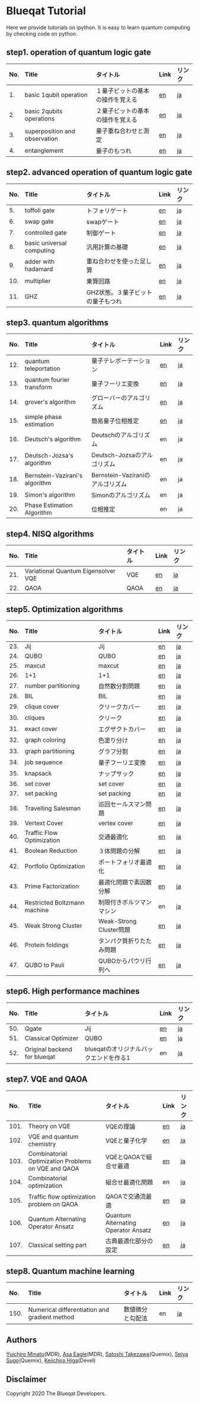 Blueqat Tutorial
====================

Here we provide tutorials on ipython. It is easy to learn quantum computing by checking code on python.

step1. operation of quantum logic gate
--------------------

|No.|Title|タイトル|Link|リンク|
|:---|:---|:---|:---|:---|
|1.|basic 1qubit operation|１量子ビットの基本の操作を覚える|<a href="tutorial/001_basic_circuit.ipynb">en</a>|<a href="tutorial-ja/001_basic_one_qubit.ipynb">ja</a>|
|2.|basic 2qubits operations|２量子ビットの基本の操作を覚える|<a href="tutorial/002_basic_two_qubits.ipynb">en</a>|<a href="tutorial-ja/002_basic_two_qubits.ipynb">ja</a>|
|3.|superposition and observation|量子重ね合わせと測定|<a href="tutorial/003_basic_superposition.ipynb">en</a>|<a href="tutorial-ja/003_basic_superposition.ipynb">ja</a>|
|4.|entanglement|量子のもつれ|<a href="tutorial/004_basic_entanglement.ipynb">en</a>|<a href="tutorial-ja/004_basic_entanglement.ipynb">ja</a>|

step2. advanced operation of quantum logic gate
--------------------

|No.|Title|タイトル|Link|リンク|
|:---|:---|:---|:---|:---|
|5.|toffoli gate|トフォリゲート|<a href="tutorial/005_basic_toffoli.ipynb">en</a>|<a href="tutorial-ja/005_basic_toffoli.ipynb">ja</a>|
|6.|swap gate|swapゲート|<a href="tutorial/006_basic_swap.ipynb">en</a>|<a href="tutorial-ja/006_basic_swap.ipynb">ja</a>|
|7.|controlled gate|制御ゲート|<a href="tutorial/007_basic_control.ipynb">en</a>|<a href="tutorial-ja/007_basic_control.ipynb">ja</a>|
|8.|basic universal computing|汎用計算の基礎|<a href="tutorial/008_basic_general.ipynb">en</a>|<a href="tutorial-ja/008_basic_general.ipynb">ja</a>|
|9.|adder with hadamard|重ね合わせを使った足し算|<a href="tutorial/009_basic_adder_hadamard.ipynb">en</a>|<a href="tutorial-ja/009_basic_adder_hadamard.ipynb">ja</a>|
|10.|multiplier|乗算回路|<a href="tutorial/010_basic_multi.ipynb">en</a>|<a href="tutorial-ja/010_basic_multi.ipynb">ja</a>|
|11.|GHZ|GHZ状態。３量子ビットの量子もつれ|<a href="tutorial/011_basic_ghz.ipynb">en</a>|<a href="tutorial-ja/011_basic_ghz.ipynb">ja</a>|

step3. quantum algorithms
--------------------

|No.|Title|タイトル|Link|リンク|
|:---|:---|:---|:---|:---|
|12.|quantum teleportation|量子テレポーテーション|<a href="tutorial/012_algo_teleportation.ipynb">en</a>|<a href="tutorial-ja/012_algo_teleportation.ipynb">ja</a>|
|13.|quantum fourier transform|量子フーリエ変換|<a href="tutorial/013_algo_qft.ipynb">en</a>|<a href="tutorial-ja/013_algo_qft.ipynb">ja</a>|
|14.|grover's algorithm|グローバーのアルゴリズム|<a href="tutorial/014_algo_grover.ipynb">en</a>|<a href="tutorial-ja/014_algo_grover.ipynb">ja</a>|
|15.|simple phase estimation|簡易量子位相推定|<a href="tutorial/015_algo_pea_simple.ipynb">en</a>|<a href="tutorial-ja/015_algo_pea_simple.ipynb">ja</a>|
|16.|Deutsch's algorithm|Deutschのアルゴリズム|en|ja| <!--_algo_deutsch-->
|17.|Deutsch-Jozsa's algorithm|Deutsch-Jozsaのアルゴリズム|en|ja| <!--_algo_deutsch-->
|18.|Bernstein-Vazirani's algorithm|Bernstein-Vaziraniのアルゴリズム|en|ja| <!--_algo_bernstein_vazirani-->
|19.|Simon's algorithm|Simonのアルゴリズム|en|ja| <!--_algo_simon-->
|20.|Phase Estimation Algorithm|位相推定|en|ja| <!--_algo_pea-->

step4. NISQ algorithms
--------------------

|No.|Title|タイトル|Link|リンク|
|:---|:---|:---|:---|:---|
|21.|Variational Quantum Eigensolver VQE|VQE|<a href="tutorial/021_algo_vqe.ipynb">en</a>|<a href="tutorial-ja/021_algo_vqe.ipynb">ja</a>|
|22.|QAOA|QAOA|<a href="tutorial/022_algo_qaoa.ipynb">en</a>|<a href="tutorial-ja/022_algo_qaoa.ipynb">ja</a>|

step5. Optimization algorithms
--------------------

|No.|Title|タイトル|Link|リンク|
|:---|:---|:---|:---|:---|
|23.|Jij|Jij|<a href="tutorial/024_jij.ipynb">en</a>|<a href="tutorial-ja/023_anneal_jij.ipynb">ja</a>|
|24.|QUBO|QUBO|<a href="tutorial/025_qubo.ipynb">en</a>|<a href="tutorial-ja/024_anneal_qubo.ipynb">ja</a>|
|25.|maxcut|maxcut|<a href="tutorial/026_maxcut.ipynb">en</a>|<a href="tutorial-ja/025_maxcut.ipynb">ja</a>|
|26.|1+1|1+1|<a href="tutorial/027_one_plus_one.ipynb">en</a>|<a href="tutorial-ja/026_one_plus_one.ipynb">ja</a>|
|27.|number partitioning|自然数分割問題|<a href="tutorial/028_numberpartitioning.ipynb">en</a>|<a href="tutorial-ja/027_numberpartitioning.ipynb">ja</a>|
|28.|BIL|BIL|<a href="tutorial/029_BIL.ipynb">en</a>|<a href="tutorial-ja/028_BIL.ipynb">ja</a>|
|29.|clique cover|クリークカバー|<a href="tutorial/030_clique_cover.ipynb">en</a>|<a href="tutorial-ja/029_clique_cover.ipynb">ja</a>|
|30.|cliques|クリーク|<a href="tutorial/031_cliques.ipynb">en</a>|<a href="tutorial-ja/030_cliques.ipynb">ja</a>|
|31.|exact cover|エグザクトカバー|<a href="tutorial/032_exact_cover.ipynb">en</a>|<a href="tutorial-ja/031_exact_cover.ipynb">ja</a>|
|32.|graph coloring|色塗り分け|<a href="tutorial/033_graph_coloring.ipynb">en</a>|<a href="tutorial-ja/032_graph_coloring.ipynb">ja</a>|
|33.|graph partitioning|グラフ分割|<a href="tutorial/034_graph_partitioning.ipynb">en</a>|<a href="tutorial-ja/033_graph_partitioning.ipynb">ja</a>|
|34.|job sequence|量子フーリエ変換|<a href="tutorial/035_job_sequencing_with_integer_lengths.ipynb">en</a>|<a href="tutorial-ja/034_job_sequencing_with_integer_lengths.ipynb">ja</a>|
|35.|knapsack|ナップサック|<a href="tutorial/036_knapsack_with_integer_weights.ipynb">en</a>|<a href="tutorial-ja/035_knapsack_with_integer_weights.ipynb">ja</a>|
|36.|set cover|set cover|<a href="tutorial/037_set_cover.ipynb">en</a>|<a href="tutorial-ja/036_set_cover.ipynb">ja</a>|
|37.|set packing|set packing|<a href="tutorial/038_set_packing.ipynb">en</a>|<a href="tutorial-ja/037_set_packing.ipynb">ja</a>|
|38.|Travelling Salesman|巡回セールスマン問題|<a href="tutorial/039_tsp.ipynb">en</a>|<a href="tutorial-ja/038_tsp.ipynb">ja</a>|
|39.|Vertext Cover|vertex cover|<a href="tutorial/040_vertex_cover.ipynb">en</a>|<a href="tutorial-ja/039_vertex_cover.ipynb">ja</a>|
|40.|Traffic Flow Optimization|交通最適化|<a href="tutorial/041_traffic_flow_optimization.ipynb">en</a>|<a href="tutorial-ja/040_traffic_flow_optimization.ipynb">ja</a>|
|41.|Boolean Reduction|３体問題の分解|<a href="tutorial/042_boolean_reduction.ipynb">en</a>|<a href="tutorial-ja/041_boolean_reduction.ipynb">ja</a>|
|42.|Portfolio Optimization|ポートフォリオ最適化|<a href="tutorial/043_portfolio_optimization.ipynb">en</a>|<a href="tutorial-ja/042_portfolio_optimization.ipynb">ja</a>|
|43.|Prime Factorization|最適化問題で素因数分解|<a href="tutorial/044_prime_factorization.ipynb">en</a>|<a href="tutorial-ja/043_prime_factorization.ipynb">ja</a>|
|44.|Restricted Boltzmann machine|制限付きボルツマンマシン|en|<a href="tutorial-ja/044_rbm_sampling.ipynb">ja</a>|
|45.|Weak Strong Cluster|Weak-Strong Cluster問題|<a href="tutorial/045_weak_strong_cluster.ipynb">en</a>|<a href="tutorial-ja/045_weak_strong_cluster.ipynb">ja</a>|
|46.|Protein foldings|タンパク質折りたたみ問題|<a href="tutorial/046_protein_foldings.ipynb">en</a>|<a href="tutorial-ja/046_protein_foldings.ipynb">ja</a>|
|47.|QUBO to Pauli|QUBOからパウリ行列へ|<a href="tutorial/047_QUBO_to_Pauli.ipynb">en</a>|<a href="tutorial-ja/047_QUBO_to_Pauli.ipynb">ja</a>|

step6. High performance machines
--------------------

|No.|Title|タイトル|Link|リンク|
|:---|:---|:---|:---|:---|
|50.|Qgate|Jij|<a href="tutorial/050_qgate.ipynb">en</a>|<a href="tutorial-ja/050_qgate.ipynb">ja</a>|
|51.|Classical Optimizer|QUBO|<a href="tutorial/051_classical_opt.ipynb">en</a>|<a href="tutorial-ja/051_classical_opt.ipynb">ja</a>|
|52.|Original backend for blueqat|blueqatのオリジナルバックエンドを作る1|en|<a href="tutorial-ja/052_backend1.ipynb">ja</a>|

step7. VQE and QAOA 
--------------------

|No.|Title|タイトル|Link|リンク|
|:---|:---|:---|:---|:---|
|101.|Theory on VQE|VQEの理論|<a href="tutorial/101_vqe_qaoa01.ipynb">en</a>|<a href="tutorial-ja/101_vqe_qaoa01.ipynb">ja</a>|
|102.|VQE and quantum chemistry|VQEと量子化学|<a href="tutorial/102_vqe_qaoa02.ipynb">en</a>|<a href="tutorial-ja/102_vqe_qaoa02.ipynb">ja</a>|
|103.|Combinatorial Optimization Problems on VQE and QAOA|VQEとQAOAで組合せ最適|<a href="tutorial/103_vqe_qaoa03.ipynb">en</a>|<a href="tutorial-ja/103_vqe_qaoa03.ipynb">ja</a>|
|104.|Combinatorial optimization|組合せ最適化問題|en|<a href="tutorial-ja/104_vqe_qaoa04.ipynb">ja</a>|
|105.|Traffic flow optimization problem on QAOA|QAOAで交通流最適|<a href="tutorial/105_vqe_qaoa05.ipynb">en</a>|<a href="tutorial-ja/105_vqe_qaoa05.ipynb">ja</a>|
|106.|Quantum Alternating Operator Ansatz|Quantum Alternating Operator Ansatz|<a href="tutorial/106_vqe_qaoa06.ipynb">en</a>|<a href="tutorial-ja/106_vqe_qaoa06.ipynb">ja</a>|
|107.|Classical setting part|古典最適化部分の設定|<a href="tutorial/107_vqe_qaoa07.ipynb">en</a>|<a href="tutorial-ja/107_vqe_qaoa07.ipynb">ja</a>|

step8. Quantum machine learning
--------------------

|No.|Title|タイトル|Link|リンク|
|:---|:---|:---|:---|:---|
|150.|Numerical differentiation and gradient method|数値微分と勾配法|en|<a href="tutorial-ja/150_grad.ipynb">ja</a>|

Authors
----------
[Yuichiro Minato](https://github.com/minatoyuichiro)(MDR), [Asa Eagle](https://github.com/Morning777)(MDR), [Satoshi Takezawa](https://github.com/takebozu)(Quemix), [Seiya Sugo](https://github.com/seiya-sugo)(Quemix), [Keiichiro Higa](https://github.com/KeiichiroHiga)(Devel)

Disclaimer
----------
Copyright 2020 The Blueqat Developers.
